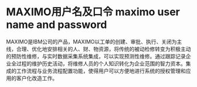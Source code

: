 # MAXIMO用户名及口令 maximo user name and password
MAXIMO是IBM公司的产品，MAXIMO以工单的创建、审批、执行、关闭为主线，合理、优化地安排相关的人、财、物资源，将传统的被动检修转变为积极主动的预防性维修，与实时数据采集系统集成，可以实现预测性维修。通过跟踪记录企业全过程的维护历史活动，将维修人员的个人知识转化为企业范围的智力资本。集成的工作流程与业务流程配置功能，使得用户可以方便地进行系统的授权管理和应用的客户化改造工作。

